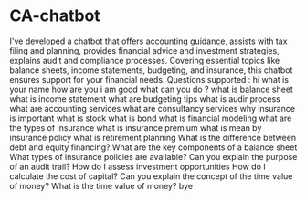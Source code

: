 # CA-chatbot
I've developed a chatbot that offers accounting guidance, assists with tax filing and planning, provides financial advice and investment strategies, explains audit and compliance processes. Covering essential topics like balance sheets, income statements, budgeting, and insurance, this chatbot ensures support for your financial needs.
Questions supported :
hi
what is your name
how are you
i am good
what can you do ?
what is balance sheet
what is income statement
what are budgeting tips
what is audir process
what are accounting services
what are consultancy services
why insurance is important
what is stock
what is bond
what is financial modeling
what are the types of insurance
what is insurance premium
what is mean by insurance policy
what is retirement planning
What is the difference between debt and equity financing?
What are the key components of a balance sheet
What types of insurance policies are available?
Can you explain the purpose of an audit trail?
How do I assess investment opportunities
How do I calculate the cost of capital?
Can you explain the concept of the time value of money?
What is the time value of money?
bye
